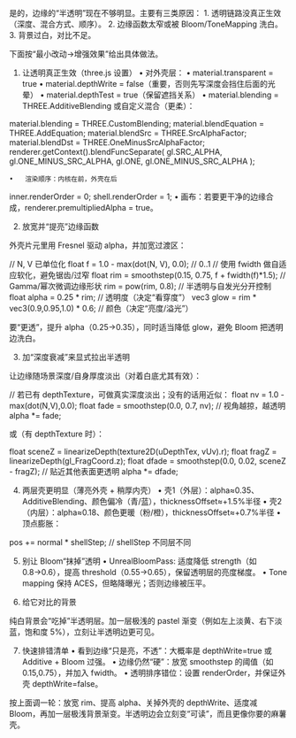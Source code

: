 是的，边缘的“半透明”现在不够明显。主要有三类原因：
	1.	透明链路没真正生效（深度、混合方式、顺序）。
	2.	边缘函数太窄或被 Bloom/ToneMapping 洗白。
	3.	背景过白，对比不足。

下面按“最小改动→增强效果”给出具体做法。

1. 让透明真正生效（three.js 设置）
	•	对外壳层：
	•	material.transparent = true
	•	material.depthWrite = false（重要，否则先写深度会挡住后面的光晕）
	•	material.depthTest = true（保留遮挡关系）
	•	material.blending = THREE.AdditiveBlending 或自定义混合（更柔）：

material.blending = THREE.CustomBlending;
material.blendEquation = THREE.AddEquation;
material.blendSrc = THREE.SrcAlphaFactor;
material.blendDst = THREE.OneMinusSrcAlphaFactor;
renderer.getContext().blendFuncSeparate(
  gl.SRC_ALPHA, gl.ONE_MINUS_SRC_ALPHA, gl.ONE, gl.ONE_MINUS_SRC_ALPHA
);


	•	渲染顺序：内核在前，外壳在后
inner.renderOrder = 0; shell.renderOrder = 1;
	•	画布：若要更干净的边缘合成，renderer.premultipliedAlpha = true。

2. 放宽并“提亮”边缘函数

外壳片元里用 Fresnel 驱动 alpha，并加宽过渡区：

// N, V 已单位化
float f = 1.0 - max(dot(N, V), 0.0);       // 0..1
// 使用 fwidth 做自适应软化，避免锯齿/过窄
float rim = smoothstep(0.15, 0.75, f + fwidth(f)*1.5);
// Gamma/幂次微调边缘形状
rim = pow(rim, 0.8);
// 半透明与自发光分开控制
float alpha = 0.25 * rim;                   // 透明度（决定“看穿度”）
vec3  glow  = rim * vec3(0.9,0.95,1.0) * 0.6; // 颜色（决定“亮度/溢光”）

要“更透”，提升 alpha（0.25→0.35），同时适当降低 glow，避免 Bloom 把透明边洗白。

3. 加“深度衰减”来显式拉出半透明

让边缘随场景深度/自身厚度淡出（对着白底尤其有效）：

// 若已有 depthTexture，可做真实深度淡出；没有的话用近似：
float nv  = 1.0 - max(dot(N,V),0.0);
float fade = smoothstep(0.0, 0.7, nv);   // 视角越掠，越透明
alpha *= fade;

或（有 depthTexture 时）：

float sceneZ = linearizeDepth(texture2D(uDepthTex, vUv).r);
float fragZ  = linearizeDepth(gl_FragCoord.z);
float dfade  = smoothstep(0.0, 0.02, sceneZ - fragZ); // 贴近其他表面更透明
alpha *= dfade;

4. 两层壳更明显（薄亮外壳 + 稍厚内壳）
	•	壳1（外层）：alpha≈0.35、AdditiveBlending、颜色偏冷（青/蓝），thicknessOffset≈+1.5%半径
	•	壳2（内层）：alpha≈0.18、颜色更暖（粉/橙），thicknessOffset≈+0.7%半径
	•	顶点膨胀：

pos += normal * shellStep; // shellStep 不同层不同



5. 别让 Bloom“抹掉”透明
	•	UnrealBloomPass: 适度降低 strength（如 0.8→0.6），提高 threshold（0.55→0.65），保留透明层的亮度梯度。
	•	Tone mapping 保持 ACES，但略降曝光；否则边缘被压平。

6. 给它对比的背景

纯白背景会“吃掉”半透明层。加一层极浅的 pastel 渐变（例如左上淡黄、右下淡蓝，饱和度 5%），立刻让半透明边更可见。

7. 快速排错清单
	•	看到边缘“只是亮，不透”：大概率是 depthWrite=true 或 Additive + Bloom 过强。
	•	边缘仍然“硬”：放宽 smoothstep 的阈值（如 0.15,0.75），并加入 fwidth。
	•	透明排序错位：设置 renderOrder，并保证外壳 depthWrite=false。

按上面调一轮：放宽 rim、提高 alpha、关掉外壳的 depthWrite、适度减 Bloom，再加一层极浅背景渐变。半透明边会立刻变“可读”，而且更像你要的麻薯壳。